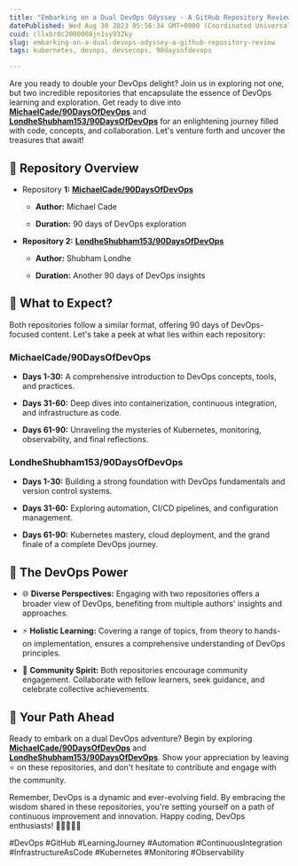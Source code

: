 ```yaml
---
title: "Embarking on a Dual DevOps Odyssey - A GitHub Repository Review"
datePublished: Wed Aug 30 2023 05:56:34 GMT+0000 (Coordinated Universal Time)
cuid: cllxbr0c2000008jn1sy932ky
slug: embarking-on-a-dual-devops-odyssey-a-github-repository-review
tags: kubernetes, devops, devsecops, 90daysofdevops

---
```


Are you ready to double your DevOps delight? Join us in exploring not one, but two incredible repositories that encapsulate the essence of DevOps learning and exploration. Get ready to dive into [**MichaelCade/90DaysOfDevOps**](https://github.com/MichaelCade/90DaysOfDevOps) and [**LondheShubham153/90DaysOfDevOps**](https://github.com/LondheShubham153/90DaysOfDevOps) for an enlightening journey filled with code, concepts, and collaboration. Let's venture forth and uncover the treasures that await!

## **🌟 Repository Overview**

* Repository **1:** [**MichaelCade/90DaysOfDevOps**](https://github.com/MichaelCade/90DaysOfDevOps)
    
    * **Author:** Michael Cade
        
    * **Duration:** 90 days of DevOps exploration
        
* **Repository 2:** [**LondheShubham153/90DaysOfDevOps**](https://github.com/LondheShubham153/90DaysOfDevOps)
    
    * **Author:** Shubham Londhe
        
    * **Duration:** Another 90 days of DevOps insights
        

## **📌 What to Expect?**

Both repositories follow a similar format, offering 90 days of DevOps-focused content. Let's take a peek at what lies within each repository:

### **MichaelCade/90DaysOfDevOps**

* **Days 1-30:** A comprehensive introduction to DevOps concepts, tools, and practices.
    
* **Days 31-60:** Deep dives into containerization, continuous integration, and infrastructure as code.
    
* **Days 61-90:** Unraveling the mysteries of Kubernetes, monitoring, observability, and final reflections.
    

### **LondheShubham153/90DaysOfDevOps**

* **Days 1-30:** Building a strong foundation with DevOps fundamentals and version control systems.
    
* **Days 31-60:** Exploring automation, CI/CD pipelines, and configuration management.
    
* **Days 61-90:** Kubernetes mastery, cloud deployment, and the grand finale of a complete DevOps journey.
    

## **🚀 The DevOps Power**

* 🌐 **Diverse Perspectives:** Engaging with two repositories offers a broader view of DevOps, benefiting from multiple authors' insights and approaches.
    
* ⚡ **Holistic Learning:** Covering a range of topics, from theory to hands-on implementation, ensures a comprehensive understanding of DevOps principles.
    
* 🤝 **Community Spirit:** Both repositories encourage community engagement. Collaborate with fellow learners, seek guidance, and celebrate collective achievements.
    

## **🚩 Your Path Ahead**

Ready to embark on a dual DevOps adventure? Begin by exploring [**MichaelCade/90DaysOfDevOps**](https://github.com/MichaelCade/90DaysOfDevOps) and [**LondheShubham153/90DaysOfDevOps**](https://github.com/LondheShubham153/90DaysOfDevOps). Show your appreciation by leaving ⭐️ on these repositories, and don't hesitate to contribute and engage with the community.

Remember, DevOps is a dynamic and ever-evolving field. By embracing the wisdom shared in these repositories, you're setting yourself on a path of continuous improvement and innovation. Happy coding, DevOps enthusiasts! 🎉👩‍💻👨‍💻

#DevOps #GitHub #LearningJourney #Automation #ContinuousIntegration #InfrastructureAsCode #Kubernetes #Monitoring #Observability